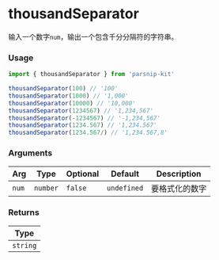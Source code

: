 # thousandSeparator
      
输入一个数字`num`，输出一个包含千分分隔符的字符串。

### Usage

```ts
import { thousandSeparator } from 'parsnip-kit'

thousandSeparator(100) // '100'
thousandSeparator(1000) // '1,000'
thousandSeparator(10000) // '10,000'
thousandSeparator(1234567) // '1,234,567'
thousandSeparator(-1234567) // '-1,234,567'
thousandSeparator(1234.567) // '1,234.567'
thousandSeparator(1234.567/) // '1,234.567,8'
```

      
### Arguments
      
| Arg | Type | Optional | Default | Description |
| --- | --- | --- | --- | --- |
| `num` | `number` | `false` | `undefined` | 要格式化的数字  |
      
### Returns

| Type |
| ---  |
| `string`  |